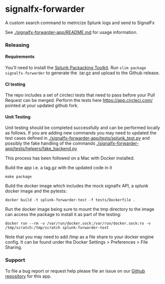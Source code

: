 # signalfx-forwarder
A custom search command to metricize Splunk logs and send to SignalFx


See [./signalfx-forwarder-app/README.md](./signalfx-forwarder-app/README.md) for usage information.

### Releasing

#### Requirements
You'll need to install the [Splunk Packacking Toolkit](https://dev.splunk.com/enterprise/docs/releaseapps/packagingtoolkit/installpkgtoolkit).
Run `slim package signalfx-forwarder` to generate the .tar.gz and upload to the Github release.

#### CI testing

The repo includes a set of circleci tests that need to pass before your Pull Request can be merged.
Perform the tests here https://app.circleci.com/ pointed at your updated github fork.

#### Unit Testing
Unit testing should be completed successfully and can be performed locally as follows.
If you are adding new commands you may need to updated the test cases defined in [./signalfx-forwarder-app/tests/splunk_test.py](./signalfx-forwarder-app/tests/splunk_test.py) and possibly the fake handling of the commands [./signalfx-forwarder-app/tests/helpers/fake_backend.py](./signalfx-forwarder-app/tests/helpers/fake_backend.py)

This process has been followed on a Mac with Docker installed.

Build the app i.e. a tag.gz with the updated code in it
```
make package
```

Build the docker image which includes the mock signalfx API, a splunk docker image and the pytests:
```
docker build -t splunk-forwarder-test -f tests/Dockerfile .
```

Run the docker image being sure to mount the tmp directory to the image can access the package to install it as part of the testing:
```
docker run --rm -v /var/run/docker.sock:/var/run/docker.sock:ro -v /tmp/scratch:/tmp/scratch splunk-forwarder-test
```

Note that you may need to add /tmp as a file share to your docker engine config. It can be found under the Docker Settings > Preferences > File Sharing.

### Support

To file a bug report or request help please file an issue on our [Github
repository](https://github.com/signalfx/splunk-forwarder/) for this app.
